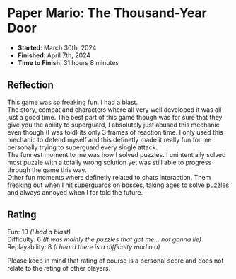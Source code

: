 # Paper Mario: The Thousand-Year Door

- **Started**: March 30th, 2024
- **Finished**: April 7th, 2024
- **Time to Finish**: 31 hours 8 minutes

## Reflection
This game was so freaking fun. I had a blast.  
The story, combat and characters where all very well developed it was all just a good time. The best part of this game though was for sure that they give you the ability to superguard, I absolutely just abused this mechanic even though (I was told) its only 3 frames of reaction time. I only used this mechanic to defend myself and this definetly made it really fun for me personally trying to superguard every single attack.  
The funnest moment to me was how I solved puzzles. I unintentially solved most puzzle with a totally wrong solution yet was still able to progress through the game this way.  
Other fun moments where definetly related to chats interaction. Them freaking out when I hit superguards on bosses, taking ages to solve puzzles and always annoyed when I for told the future.

## Rating
Fun: 10   *(I had a blast)*  
Difficulty: 6   *(It was mainly the puzzles that got me... not gonna lie)*  
Replayability: 8   *(I heard there is a difficulty mod o.o)*  

Please keep in mind that rating of course is a personal score and does not relate to the rating of other players.
